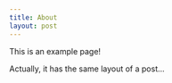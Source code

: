 ```yaml
---
title: About
layout: post
---
```


This is an example page!

Actually, it has the same layout of a post...